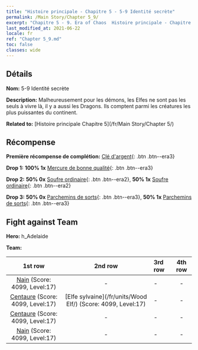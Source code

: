 ```yaml
---
title: "Histoire principale - Chapitre 5 - 5-9 Identité secrète"
permalink: /Main Story/Chapter 5_9/
excerpt: "Chapitre 5 - 9. Era of Chaos  Histoire principale - Chapitre 5_9. 5-9 Identité secrète"
last_modified_at: 2021-06-22
locale: fr
ref: "Chapter 5_9.md"
toc: false
classes: wide
---
```


## Détails

 **Nom:** 5-9 Identité secrète

 **Description:** Malheureusement pour les démons, les Elfes ne sont pas les seuls à vivre là, il y a aussi les Dragons. Ils comptent parmi les créatures les plus puissantes du continent.

 **Related to:** [Histoire principale Chapitre 5](/fr/Main Story/Chapter 5/)

## Récompense

 **Première récompense de complétion:** [Clé d'argent](/ItemsFR/con_693/){: .btn .btn--era3}

 **Drop 1:** **100% 1x** [Mercure de bonne qualité](/ItemsFR/mat_14/){: .btn .btn--era3}

 **Drop 2:** **50% 0x** [Soufre ordinaire](/ItemsFR/mat_9/){: .btn .btn--era2}, **50% 1x** [Soufre ordinaire](/ItemsFR/mat_9/){: .btn .btn--era2}

 **Drop 3:** **50% 0x** [Parchemins de sorts](/ItemsFR/con_694/){: .btn .btn--era3}, **50% 1x** [Parchemins de sorts](/ItemsFR/con_694/){: .btn .btn--era3}


## Fight against Team
 **Hero:** h_Adelaide

 **Team:**


  | 1st row | 2nd row | 3rd row | 4th row |
  |:----:|:----:|:----|:----:|
  | [Nain](/fr/units/Dwarf/) (Score: 4099, Level:17)  | - | - | - |
  | [Centaure](/fr/units/Centaur/) (Score: 4099, Level:17)  | [Elfe sylvaine](/fr/units/Wood Elf/) (Score: 4099, Level:17)  | - | - |
  | [Centaure](/fr/units/Centaur/) (Score: 4099, Level:17)  | - | - | - |
  | [Nain](/fr/units/Dwarf/) (Score: 4099, Level:17)  | - | - | - |


